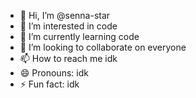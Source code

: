 - 👋 Hi, I’m @senna-star
- 👀 I’m interested in code 
- 🌱 I’m currently learning code
- 💞️ I’m looking to collaborate on everyone
- 📫 How to reach me idk
- 😄 Pronouns: idk
- ⚡ Fun fact: idk

<!---
senna-star/senna-star is a ✨ special ✨ repository because its `README.md` (this file) appears on your GitHub profile.
You can click the Preview link to take a look at your changes.
--->
